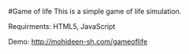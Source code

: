 #Game of life
This is a simple game of life simulation.

Requirments: HTML5, JavaScript

Demo: http://mohideen-sh.com/gameoflife
